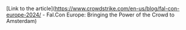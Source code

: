 [Link to the article](https://www.crowdstrike.com/en-us/blog/fal-con-europe-2024/ - Fal.Con Europe: Bringing the Power of the Crowd to Amsterdam)
